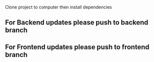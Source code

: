 Clone project to computer then install dependencies

## For Backend updates please push to backend branch

## For Frontend updates please push to frontend branch
